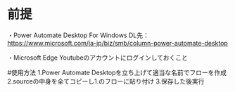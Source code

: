 # 前提
・Power Automate Desktop For Windows
DL先：https://www.microsoft.com/ja-jp/biz/smb/column-power-automate-desktop

・Microsoft Edge
Youtubeのアカウントにログインしておくこと


#使用方法
1.Power Automate Desktopを立ち上げて適当な名前でフローを作成
2.sourceの中身を全てコピーし1.のフローに貼り付け
3.保存した後実行
